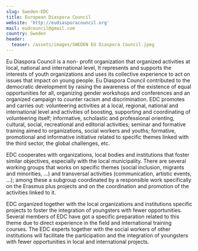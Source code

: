 ```yaml
---
slug: Sweden-EDC
title: European Diaspora Council
website: 'http://eudiasporacouncil.org'
mail: eudcouncil@gmail.com
country: Sweden
header:
  teaser: /assets/images/SWEDEN EU Diaspora Council.jpeg
---
```

Eu Diaspora Council is a non- profit organization that organized activities at local, national and international level, It represents and supports the interests of youth organizations and uses its collective experience to act on issues that impact on young people. Eu Diaspora Council contributed to the democratic development by raising the awareness of the existence of equal opportunities for all, organizing gender workshops and conferences and an organized campaign to counter racism and discrimination. EDC promotes and carries out: volunteering activities at a local, regional, national and international level and activities of boosting, supporting and coordinating of volunteering itself; informative, scholastic and professional orienting, cultural, social, recreational and editorial activities; seminar and formative training aimed to organizations, social workers and youths; formative, promotional and informative initiative related to specific themes linked with the third sector, the global challenges, etc. 

EDC cooperates with organizations, local bodies and institutions that foster similar objectives, especially with the local municipality. There are several working groups that works on specific themes (social inclusion, migrants and minorities, …) and transversal activities (communication, artistic events, …); among these a subgroup coordinated by a responsible work specifically on the Erasmus plus projects and on the coordination and promotion of the activities linked to it. 

EDC organized together with the local organizations and institutions specific projects to foster the integration of youngsters with fewer opportunities. Several members of EDC have got a specific preparation related to this theme due to direct experience in the field and international training courses. The EDC experts together with the social workers of other institutions will facilitate the participation and the integration of youngsters with fewer opportunities in local and international projects.
